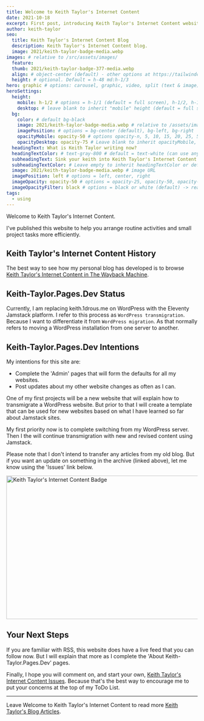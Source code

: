```yaml
---
title: Welcome to Keith Taylor's Internet Content
date: 2021-10-18
excerpt: First post, introducing Keith Taylor's Internet Content website.
author: keith-taylor
seo:
  title: Keith Taylor's Internet Content Blog
  description: Keith Taylor's Internet Content blog.
  image: 2021/keith-taylor-badge-media.webp
images: # relative to /src/assets/images/
  feature:
  thumb: 2021/keith-taylor-badge-377-media.webp
  align: # object-center (default) - other options at https://tailwindcss.com/docs/object-position
  height: # optional. Default = h-48 md:h-1/3
hero: graphic # options: carousel, graphic, video, split (text & image)
heroSettings:
  height:
    mobile: h-1/2 # options = h-1/1 (default = full screen), h-1/2, h-1/3, h-3/4, h-9/10, h-48 (12rem, 192px), h-56 (14rem, 224px), h-64 (16rem, 256px)
    desktop: # leave blank to inherit "mobile" height (default = full screen)
  bg:
    color: # default bg-black
    image: 2021/keith-taylor-badge-media.webp # relative to /assets/images/
    imagePosition: # options = bg-center (default), bg-left, bg-right
    opacityMobile: opacity-50 # options opacity-n, 5, 10, 15, 20, 25, 50, 75, 100 (default)
    opacityDesktop: opacity-75 # Leave blank to inherit opacityMobile, use same options as opacityMobile
  headingText: What is Keith Taylor writing now?
  headingTextColor: # text-gray-800 # default = text-white (can use any TailwindCSS text-[color]-[xxx])
  subheadingText: Sink your keith into Keith Taylor's Internet Content.
  subheadingTextColor: # Leave empty to inherit headingTextColor or default (text-white) or use any text-[color]-[xxx]
  image: 2021/keith-taylor-badge-media.webp # image URL
  imagePosition: left # options = left, center, right
  imageOpacity: opacity-50 # options = opacity-25, opacity-50, opacity-75, opacity-100 (default)
  imageOpacityFilter: black # options = black or white (default) -> really depends on your background image
tags:
  - using
---
```


Welcome to Keith Taylor's Internet Content.

I've published this website to help you arrange routine activities and small project tasks more efficiently.

<h2 id="history">Keith Taylor's Internet Content History</h2>

The best way to see how my personal blog has developed is to browse <a href="https://web.archive.org/web/20210211055442/https://keith.1drous.me/">Keith Taylor's Internet Content in The Wayback Machine</a>.

<h2 id="status">Keith-Taylor.Pages.Dev Status</h2>

Currently, I am replacing keith.1drous.me on WordPress with the Eleventy Jamstack platform. I refer to this process as `WordPress transmigration`. Because I want to differentiate it from `WordPress migration`. As that normally refers to moving a WordPress installation from one server to another.

<h2 id="intent">Keith-Taylor.Pages.Dev Intentions</h2>

My intentions for this site are:
- Complete the 'Admin' pages that will form the defaults for all my websites.
- Post updates about my other website changes as often as I can.

One of my first projects will be a new website that will explain how to transmigrate a WordPress website. But prior to that I will create a template that can be used for new websites based on what I have learned so far about Jamstack sites.

My first priority now is to complete switching from my WordPress server. Then I the will continue transmigration with new and revised content using Jamstack.

Please note that I don't intend to transfer any articles from my old blog. But if you want an update on something in the archive (linked above), let me know using the 'Issues' link below.

<img src="/assets/images/2021/keith-taylor-badge-media.webp" alt="Keith Taylor's Internet Content Badge"  width="610" height="377">

<h2 id="next">Your Next Steps</h2>

If you are familiar with RSS, this website does have a live feed that you can follow now. But I will explain that more as I complete the 'About Keith-Taylor.Pages.Dev' pages.

Finally, I hope you will comment on, and start your own, <a href="https://github.com/kct2020/keith-taylor-11ta/issues">Keith Taylor's Internet Content Issues</a>. Because that's the best way to encourage me to put your concerns at the top of my ToDo List.

<hr />

Leave Welcome to Keith Taylor's Internet Content to read more <a href="/keith-taylor-blog">Keith Taylor's Blog Articles</a>.
